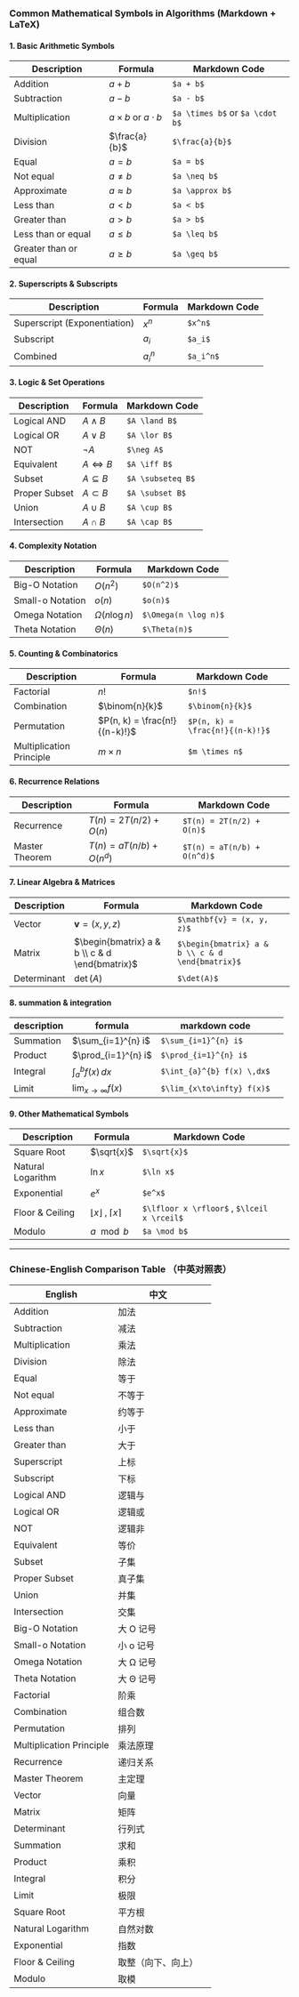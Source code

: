 ### **Common Mathematical Symbols in Algorithms (Markdown + LaTeX)**

#### **1. Basic Arithmetic Symbols**
| Description           | Formula                     | Markdown Code                   |
| --------------------- | --------------------------- | ------------------------------- |
| Addition              | $a + b$                     | `$a + b$`                       |
| Subtraction           | $a - b$                     | `$a - b$`                       |
| Multiplication        | $a \times b$ or $a \cdot b$ | `$a \times b$` or `$a \cdot b$` |
| Division              | $\frac{a}{b}$               | `$\frac{a}{b}$`                 |
| Equal                 | $a = b$                     | `$a = b$`                       |
| Not equal             | $a \neq b$                  | `$a \neq b$`                    |
| Approximate           | $a \approx b$               | `$a \approx b$`                 |
| Less than             | $a < b$                     | `$a < b$`                       |
| Greater than          | $a > b$                     | `$a > b$`                       |
| Less than or equal    | $a \leq b$                  | `$a \leq b$`                    |
| Greater than or equal | $a \geq b$                  | `$a \geq b$`                    |

#### **2. Superscripts & Subscripts**
| Description                  | Formula | Markdown Code |
| ---------------------------- | ------- | ------------- |
| Superscript (Exponentiation) | $x^n$   | `$x^n$`       |
| Subscript                    | $a_i$   | `$a_i$`       |
| Combined                     | $a_i^n$ | `$a_i^n$`     |

#### **3. Logic & Set Operations**
| Description   | Formula         | Markdown Code     |
| ------------- | --------------- | ----------------- |
| Logical AND   | $A \land B$     | `$A \land B$`     |
| Logical OR    | $A \lor B$      | `$A \lor B$`      |
| NOT           | $\neg A$        | `$\neg A$`        |
| Equivalent    | $A \iff B$      | `$A \iff B$`      |
| Subset        | $A \subseteq B$ | `$A \subseteq B$` |
| Proper Subset | $A \subset B$   | `$A \subset B$`   |
| Union         | $A \cup B$      | `$A \cup B$`      |
| Intersection  | $A \cap B$      | `$A \cap B$`      |

#### **4. Complexity Notation**
| Description      | Formula            | Markdown Code        |
| ---------------- | ------------------ | -------------------- |
| Big-O Notation   | $O(n^2)$           | `$O(n^2)$`           |
| Small-o Notation | $o(n)$             | `$o(n)$`             |
| Omega Notation   | $\Omega(n \log n)$ | `$\Omega(n \log n)$` |
| Theta Notation   | $\Theta(n)$        | `$\Theta(n)$`        |

#### **5. Counting & Combinatorics**
| Description              | Formula                       | Markdown Code                   |     |
| ------------------------ | ----------------------------- | ------------------------------- | --- |
| Factorial                | $n!$                          | `$n!$`                          |     |
| Combination              | $\binom{n}{k}$                | `$\binom{n}{k}$`                |     |
| Permutation              | $P(n, k) = \frac{n!}{(n-k)!}$ | `$P(n, k) = \frac{n!}{(n-k)!}$` |     |
| Multiplication Principle | $m \times n$                  | `$m \times n$`                  |     |

#### **6. Recurrence Relations**
| Description    | Formula                   | Markdown Code               |
| -------------- | ------------------------- | --------------------------- |
| Recurrence     | $T(n) = 2T(n/2) + O(n)$   | `$T(n) = 2T(n/2) + O(n)$`   |
| Master Theorem | $T(n) = aT(n/b) + O(n^d)$ | `$T(n) = aT(n/b) + O(n^d)$` |

#### **7. Linear Algebra & Matrices**
| Description | Formula                                        | Markdown Code                                    |     |
| ----------- | ---------------------------------------------- | ------------------------------------------------ | --- |
| Vector      | $\mathbf{v} = (x, y, z)$                       | `$\mathbf{v} = (x, y, z)$`                       |     |
| Matrix      | $\begin{bmatrix} a & b \\ c & d \end{bmatrix}$ | `$\begin{bmatrix} a & b \\ c & d \end{bmatrix}$` |     |
| Determinant | $\det(A)$                                      | `$\det(A)$`                                      |     |

#### **8. summation & integration**
| description | formula                  | markdown code              |     |
| ----------- | ------------------------ | -------------------------- | --- |
| Summation   | $\sum_{i=1}^{n} i$       | `$\sum_{i=1}^{n} i$`       |     |
| Product     | $\prod_{i=1}^{n} i$      | `$\prod_{i=1}^{n} i$`      |     |
| Integral    | $\int_{a}^{b} f(x) \,dx$ | `$\int_{a}^{b} f(x) \,dx$` |     |
| Limit       | $\lim_{x\to\infty} f(x)$ | `$\lim_{x\to\infty} f(x)$` |     |

#### **9. Other Mathematical Symbols**
| Description       | Formula                                 | Markdown Code                               |     |
| ----------------- | --------------------------------------- | ------------------------------------------- | --- |
| Square Root       | $\sqrt{x}$                              | `$\sqrt{x}$`                                |     |
| Natural Logarithm | $\ln x$                                 | `$\ln x$`                                   |     |
| Exponential       | $e^x$                                   | `$e^x$`                                     |     |
| Floor & Ceiling   | $\lfloor x \rfloor$ , $\lceil x \rceil$ | `$\lfloor x \rfloor$` , `$\lceil x \rceil$` |     |
| Modulo            | $a \mod b$                              | `$a \mod b$`                                |     |

---

### **Chinese-English Comparison Table （中英对照表）**
| English                  | 中文        |     |
| ------------------------ | --------- | --- |
| Addition                 | 加法        |     |
| Subtraction              | 减法        |     |
| Multiplication           | 乘法        |     |
| Division                 | 除法        |     |
| Equal                    | 等于        |     |
| Not equal                | 不等于       |     |
| Approximate              | 约等于       |     |
| Less than                | 小于        |     |
| Greater than             | 大于        |     |
| Superscript              | 上标        |     |
| Subscript                | 下标        |     |
| Logical AND              | 逻辑与       |     |
| Logical OR               | 逻辑或       |     |
| NOT                      | 逻辑非       |     |
| Equivalent               | 等价        |     |
| Subset                   | 子集        |     |
| Proper Subset            | 真子集       |     |
| Union                    | 并集        |     |
| Intersection             | 交集        |     |
| Big-O Notation           | 大 O 记号    |     |
| Small-o Notation         | 小 o 记号    |     |
| Omega Notation           | 大 Ω 记号    |     |
| Theta Notation           | 大 Θ 记号    |     |
| Factorial                | 阶乘        |     |
| Combination              | 组合数       |     |
| Permutation              | 排列        |     |
| Multiplication Principle | 乘法原理      |     |
| Recurrence               | 递归关系      |     |
| Master Theorem           | 主定理       |     |
| Vector                   | 向量        |     |
| Matrix                   | 矩阵        |     |
| Determinant              | 行列式       |     |
| Summation                | 求和        |     |
| Product                  | 乘积        |     |
| Integral                 | 积分        |     |
| Limit                    | 极限        |     |
| Square Root              | 平方根       |     |
| Natural Logarithm        | 自然对数      |     |
| Exponential              | 指数        |     |
| Floor & Ceiling          | 取整（向下、向上） |     |
| Modulo                   | 取模        |     |


